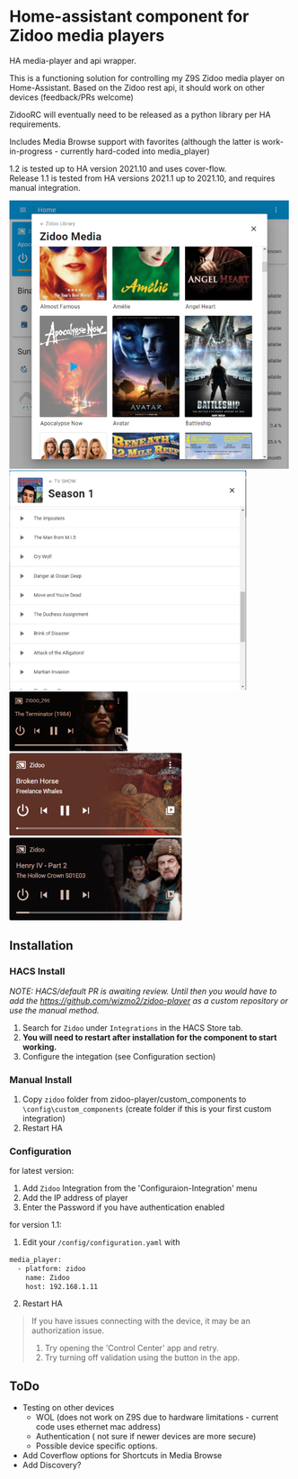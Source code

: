 # Home-assistant component for Zidoo media players
HA media-player and api wrapper.

This is a functioning solution for controlling my Z9S Zidoo media player on Home-Assistant.  Based on the Zidoo rest api, it should work on other devices (feedback/PRs welcome)

ZidooRC will eventually need to be released as a python library per HA requirements.  

Includes Media Browse support with favorites (although the latter is work-in-progress - currently hard-coded into media_player)

1.2 is tested up to HA version 2021.10 and uses cover-flow.   
Release 1.1 is tested from HA versions 2021.1 up to 2021.10, and requires manual integration.

![Media_Library](images/media_browser.png) ![Media_Player](images/tvshow_browse.png) ![Media_Player](images/movie_playing.png) ![Music_Player](images/music_player.png) ![TVshow_Player](images/tvshow_player.png)


## Installation

### HACS Install 

*NOTE:  HACS/default PR is awaiting review.  Until then you would have to add the https://github.com/wizmo2/zidoo-player as a custom repository or use the manual method.*

1. Search for `Zidoo` under `Integrations` in the HACS Store tab.
2. **You will need to restart after installation for the component to start working.**
3. Configure the integation (see Configuration section)

### Manual Install

1. Copy `zidoo` folder from zidoo-player/custom_components to `\config\custom_components` (create folder if this is your first custom integration)
2. Restart HA

### Configuration

for latest version:

1. Add `Zidoo` Integration from the 'Configuraion-Integration' menu
2. Add the IP address of player
3. Enter the Password if you have authentication enabled

for version 1.1:

1. Edit your `/config/configuration.yaml` with

```
media_player:
  - platform: zidoo
    name: Zidoo
    host: 192.168.1.11
```
2. Restart HA

> If you have issues connecting with the device, it may be an authorization issue.  
>  1. Try opening the 'Control Center' app and retry. 
>  2. Try turning off validation using the button in the app.   

## ToDo

- Testing on other devices
  - WOL (does not work on Z9S due to hardware limitations - current code uses ethernet mac address)
  - Authentication ( not sure if newer devices are more secure)
  - Possible device specific options.   
- Add Coverflow options for Shortcuts in Media Browse
- Add Discovery?




